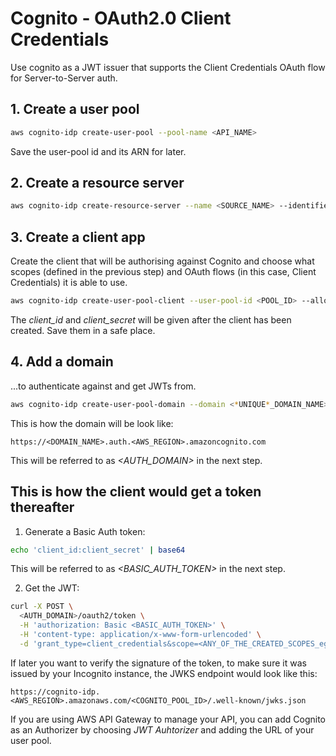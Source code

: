 # Cognito - OAuth2.0 Client Credentials

Use cognito as a JWT issuer that supports the Client Credentials OAuth flow for Server-to-Server auth.

## 1. Create a user pool

```bash
aws cognito-idp create-user-pool --pool-name <API_NAME>
```

Save the user-pool id and its ARN for later.

## 2. Create a resource server

```bash
aws cognito-idp create-resource-server --name <SOURCE_NAME> --identifier <SOURCE_ID> --user-pool-id <POOL_ID_FROM_PREV_STEP> --scopes ScopeName=<NAME_eg_"get">,ScopeDescription=<DESCRIPTION> ScopeName=<NAME_eg_"post">,ScopeDescription=<DESCRIPTION>
```

## 3. Create a client app
  
Create the client that will be authorising against Cognito and choose what scopes (defined in the previous step) and OAuth flows (in this case, Client Credentials) it is able to use.
  
```bash
aws cognito-idp create-user-pool-client --user-pool-id <POOL_ID> --allowed-o-auth-flows client_credentials --client-name <NAME> --generate-secret --allowed-o-auth-scopes <RESOURCE_NAME/SCOPE_NAME_eg_profiles/get> --allowed-o-auth-flows-user-pool-client
```

The *client_id* and *client_secret* will be given after the client has been created. Save them in a safe place.

## 4. Add a domain

...to authenticate against and get JWTs from.

```bash
aws cognito-idp create-user-pool-domain --domain <*UNIQUE*_DOMAIN_NAME> --user-pool-id <POOL_ID>
```

This is how the domain will be look like:

```text
https://<DOMAIN_NAME>.auth.<AWS_REGION>.amazoncognito.com
```

This will be referred to as *<AUTH_DOMAIN>* in the next step.

## This is how the client would get a token thereafter

1. Generate a Basic Auth token:

```bash
echo 'client_id:client_secret' | base64
```

This will be referred to as *<BASIC_AUTH_TOKEN>* in the next step.

2. Get the JWT:

```bash
curl -X POST \
  <AUTH_DOMAIN>/oauth2/token \
  -H 'authorization: Basic <BASIC_AUTH_TOKEN>' \
  -H 'content-type: application/x-www-form-urlencoded' \
  -d 'grant_type=client_credentials&scope=<ANY_OF_THE_CREATED_SCOPES_eg_profiles/get>'
```

If later you want to verify the signature of the token, to make sure it was issued by your Incognito instance, the JWKS endpoint would look like this:

```text
https://cognito-idp.<AWS_REGION>.amazonaws.com/<COGNITO_POOL_ID>/.well-known/jwks.json
```

If you are using AWS API Gateway to manage your API, you can add Cognito as an Authorizer by choosing *JWT Auhtorizer* and adding the URL of your user pool.
